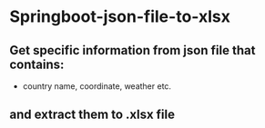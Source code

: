 # Springboot-json-file-to-xlsx
## Get specific information from json file that contains: 
- country name, coordinate, weather etc. 
## and extract them to .xlsx file
